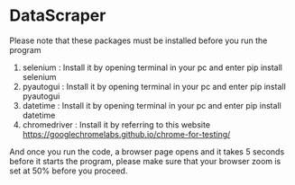 # DataScraper

Please note that these packages must be installed before you run the program
1) selenium : Install it by opening terminal in your pc and enter pip install selenium
2) pyautogui : Install it by opening terminal in your pc and enter pip install pyautogui
3) datetime : Install it by opening terminal in your pc and enter pip install datetime
4) chromedriver : Install it by referring to this website https://googlechromelabs.github.io/chrome-for-testing/ 

And once you run the code, a browser page opens and it takes 5 seconds before it starts the program, please make sure that your browser zoom is set at 50% before you proceed.
